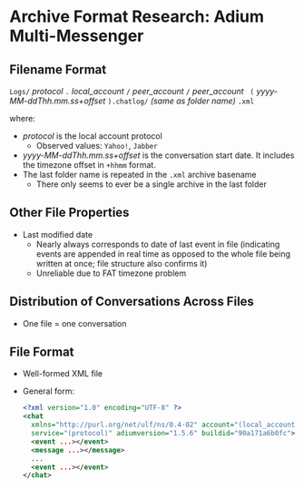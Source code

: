 Archive Format Research: Adium Multi-Messenger
==============================================


Filename Format
---------------

`Logs/` *protocol* `.` *local_account* `/` *peer_account* `/` *peer_account* ` (` *yyyy-MM-ddThh.mm.ss+offset* `).chatlog/` *(same as folder name)* `.xml`

where:
  
- *protocol* is the local account protocol
  - Observed values: `Yahoo!`, `Jabber`
- *yyyy-MM-ddThh.mm.ss+offset* is the conversation start date. It includes the timezone offset in `+hhmm` format.
- The last folder name is repeated in the `.xml` archive basename
  - There only seems to ever be a single archive in the last folder


Other File Properties
---------------------

- Last modified date
  - Nearly always corresponds to date of last event in file (indicating events are appended in real time as opposed to the whole file being written at once; file structure also confirms it)
  - Unreliable due to FAT timezone problem


Distribution of Conversations Across Files
------------------------------------------

- One file = one conversation


File Format
-----------

- Well-formed XML file
- General form:

  ```xml
  <?xml version="1.0" encoding="UTF-8" ?>
  <chat
    xmlns="http://purl.org/net/ulf/ns/0.4-02" account="(local_account)"
    service="(protocol)" adiumversion="1.5.6" buildid="90a171a6b0fc">
    <event ...></event>
    <message ...></message>
    ...
    <event ...></event>
  </chat>
  ```
